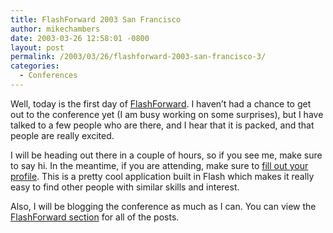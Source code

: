 ```yaml
---
title: FlashForward 2003 San Francisco
author: mikechambers
date: 2003-03-26 12:58:01 -0800
layout: post
permalink: /2003/03/26/flashforward-2003-san-francisco-3/
categories:
  - Conferences
---
```



Well, today is the first day of [FlashForward][1]. I haven&#8217;t had a chance to get out to the conference yet (I am busy working on some surprises), but I have talked to a few people who are there, and I hear that it is packed, and that people are really excited.

I will be heading out there in a couple of hours, so if you see me, make sure to say hi. In the meantime, if you are attending, make sure to [fill out your profile][2]. This is a pretty cool application built in Flash which makes it really easy to find other people with similar skills and interest.

Also, I will be blogging the conference as much as I can. You can view the [FlashForward section][3] for all of the posts.

 [1]: http://www.flashforward2003.com
 [2]: http://www.2intro.com/flashforward/
 [3]: http://www.markme.com/mesh/archives/cat_flashforward.cfm
